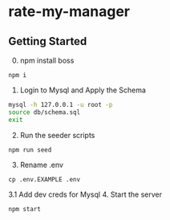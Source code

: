 # rate-my-manager
## Getting Started
0. npm install boss
```
npm i
```
1. Login to Mysql and Apply the Schema
```bash
mysql -h 127.0.0.1 -u root -p
source db/schema.sql
exit
```
2. Run the seeder scripts
```
npm run seed
```
3. Rename .env
```
cp .env.EXAMPLE .env
```
3.1 Add dev creds for Mysql
4. Start the server
```
npm start
```

